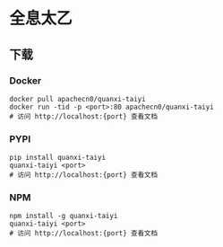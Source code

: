 # 全息太乙

## 下载

### Docker

```
docker pull apachecn0/quanxi-taiyi
docker run -tid -p <port>:80 apachecn0/quanxi-taiyi
# 访问 http://localhost:{port} 查看文档
```

### PYPI

```
pip install quanxi-taiyi
quanxi-taiyi <port>
# 访问 http://localhost:{port} 查看文档
```

### NPM

```
npm install -g quanxi-taiyi
quanxi-taiyi <port>
# 访问 http://localhost:{port} 查看文档
```